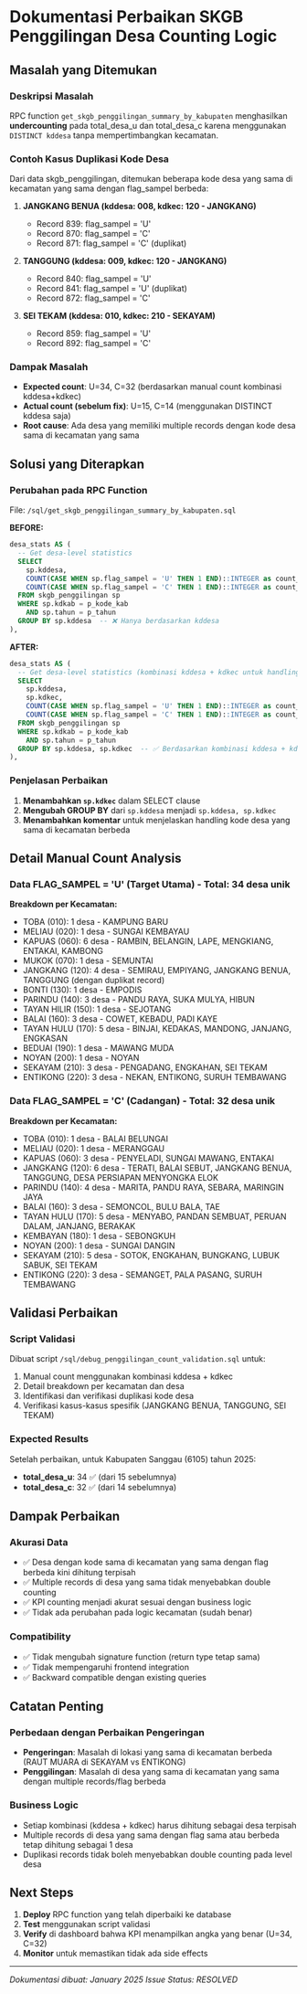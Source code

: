 # Dokumentasi Perbaikan SKGB Penggilingan Desa Counting Logic

## Masalah yang Ditemukan

### Deskripsi Masalah
RPC function `get_skgb_penggilingan_summary_by_kabupaten` menghasilkan **undercounting** pada total_desa_u dan total_desa_c karena menggunakan `DISTINCT kddesa` tanpa mempertimbangkan kecamatan.

### Contoh Kasus Duplikasi Kode Desa
Dari data skgb_penggilingan, ditemukan beberapa kode desa yang sama di kecamatan yang sama dengan flag_sampel berbeda:

1. **JANGKANG BENUA (kddesa: 008, kdkec: 120 - JANGKANG)**
   - Record 839: flag_sampel = 'U' 
   - Record 870: flag_sampel = 'C'
   - Record 871: flag_sampel = 'C' (duplikat)

2. **TANGGUNG (kddesa: 009, kdkec: 120 - JANGKANG)**
   - Record 840: flag_sampel = 'U'
   - Record 841: flag_sampel = 'U' (duplikat)
   - Record 872: flag_sampel = 'C'

3. **SEI TEKAM (kddesa: 010, kdkec: 210 - SEKAYAM)**
   - Record 859: flag_sampel = 'U'
   - Record 892: flag_sampel = 'C'

### Dampak Masalah
- **Expected count**: U=34, C=32 (berdasarkan manual count kombinasi kddesa+kdkec)
- **Actual count (sebelum fix)**: U=15, C=14 (menggunakan DISTINCT kddesa saja)
- **Root cause**: Ada desa yang memiliki multiple records dengan kode desa sama di kecamatan yang sama

## Solusi yang Diterapkan

### Perubahan pada RPC Function
File: `/sql/get_skgb_penggilingan_summary_by_kabupaten.sql`

**BEFORE:**
```sql
desa_stats AS (
  -- Get desa-level statistics  
  SELECT 
    sp.kddesa,
    COUNT(CASE WHEN sp.flag_sampel = 'U' THEN 1 END)::INTEGER as count_u,
    COUNT(CASE WHEN sp.flag_sampel = 'C' THEN 1 END)::INTEGER as count_c
  FROM skgb_penggilingan sp
  WHERE sp.kdkab = p_kode_kab
    AND sp.tahun = p_tahun
  GROUP BY sp.kddesa  -- ❌ Hanya berdasarkan kddesa
),
```

**AFTER:**
```sql
desa_stats AS (
  -- Get desa-level statistics (kombinasi kddesa + kdkec untuk handling kode desa yang sama di kecamatan berbeda)
  SELECT 
    sp.kddesa,
    sp.kdkec,
    COUNT(CASE WHEN sp.flag_sampel = 'U' THEN 1 END)::INTEGER as count_u,
    COUNT(CASE WHEN sp.flag_sampel = 'C' THEN 1 END)::INTEGER as count_c
  FROM skgb_penggilingan sp
  WHERE sp.kdkab = p_kode_kab
    AND sp.tahun = p_tahun
  GROUP BY sp.kddesa, sp.kdkec  -- ✅ Berdasarkan kombinasi kddesa + kdkec
),
```

### Penjelasan Perbaikan
1. **Menambahkan `sp.kdkec`** dalam SELECT clause
2. **Mengubah GROUP BY** dari `sp.kddesa` menjadi `sp.kddesa, sp.kdkec`
3. **Menambahkan komentar** untuk menjelaskan handling kode desa yang sama di kecamatan berbeda

## Detail Manual Count Analysis

### Data FLAG_SAMPEL = 'U' (Target Utama) - Total: 34 desa unik
**Breakdown per Kecamatan:**
- TOBA (010): 1 desa - KAMPUNG BARU
- MELIAU (020): 1 desa - SUNGAI KEMBAYAU
- KAPUAS (060): 6 desa - RAMBIN, BELANGIN, LAPE, MENGKIANG, ENTAKAI, KAMBONG
- MUKOK (070): 1 desa - SEMUNTAI
- JANGKANG (120): 4 desa - SEMIRAU, EMPIYANG, JANGKANG BENUA, TANGGUNG (dengan duplikat record)
- BONTI (130): 1 desa - EMPODIS
- PARINDU (140): 3 desa - PANDU RAYA, SUKA MULYA, HIBUN
- TAYAN HILIR (150): 1 desa - SEJOTANG
- BALAI (160): 3 desa - COWET, KEBADU, PADI KAYE
- TAYAN HULU (170): 5 desa - BINJAI, KEDAKAS, MANDONG, JANJANG, ENGKASAN
- BEDUAI (190): 1 desa - MAWANG MUDA
- NOYAN (200): 1 desa - NOYAN
- SEKAYAM (210): 3 desa - PENGADANG, ENGKAHAN, SEI TEKAM
- ENTIKONG (220): 3 desa - NEKAN, ENTIKONG, SURUH TEMBAWANG

### Data FLAG_SAMPEL = 'C' (Cadangan) - Total: 32 desa unik
**Breakdown per Kecamatan:**
- TOBA (010): 1 desa - BALAI BELUNGAI
- MELIAU (020): 1 desa - MERANGGAU
- KAPUAS (060): 3 desa - PENYELADI, SUNGAI MAWANG, ENTAKAI
- JANGKANG (120): 6 desa - TERATI, BALAI SEBUT, JANGKANG BENUA, TANGGUNG, DESA PERSIAPAN MENYONGKA ELOK
- PARINDU (140): 4 desa - MARITA, PANDU RAYA, SEBARA, MARINGIN JAYA
- BALAI (160): 3 desa - SEMONCOL, BULU BALA, TAE
- TAYAN HULU (170): 5 desa - MENYABO, PANDAN SEMBUAT, PERUAN DALAM, JANJANG, BERAKAK
- KEMBAYAN (180): 1 desa - SEBONGKUH
- NOYAN (200): 1 desa - SUNGAI DANGIN
- SEKAYAM (210): 5 desa - SOTOK, ENGKAHAN, BUNGKANG, LUBUK SABUK, SEI TEKAM
- ENTIKONG (220): 3 desa - SEMANGET, PALA PASANG, SURUH TEMBAWANG

## Validasi Perbaikan

### Script Validasi
Dibuat script `/sql/debug_penggilingan_count_validation.sql` untuk:
1. Manual count menggunakan kombinasi kddesa + kdkec
2. Detail breakdown per kecamatan dan desa
3. Identifikasi dan verifikasi duplikasi kode desa
4. Verifikasi kasus-kasus spesifik (JANGKANG BENUA, TANGGUNG, SEI TEKAM)

### Expected Results
Setelah perbaikan, untuk Kabupaten Sanggau (6105) tahun 2025:
- **total_desa_u**: 34 ✅ (dari 15 sebelumnya)
- **total_desa_c**: 32 ✅ (dari 14 sebelumnya)

## Dampak Perbaikan

### Akurasi Data
- ✅ Desa dengan kode sama di kecamatan yang sama dengan flag berbeda kini dihitung terpisah
- ✅ Multiple records di desa yang sama tidak menyebabkan double counting
- ✅ KPI counting menjadi akurat sesuai dengan business logic
- ✅ Tidak ada perubahan pada logic kecamatan (sudah benar)

### Compatibility
- ✅ Tidak mengubah signature function (return type tetap sama)
- ✅ Tidak mempengaruhi frontend integration
- ✅ Backward compatible dengan existing queries

## Catatan Penting

### Perbedaan dengan Perbaikan Pengeringan
- **Pengeringan**: Masalah di lokasi yang sama di kecamatan berbeda (RAUT MUARA di SEKAYAM vs ENTIKONG)
- **Penggilingan**: Masalah di desa yang sama di kecamatan yang sama dengan multiple records/flag berbeda

### Business Logic
- Setiap kombinasi (kddesa + kdkec) harus dihitung sebagai desa terpisah
- Multiple records di desa yang sama dengan flag sama atau berbeda tetap dihitung sebagai 1 desa
- Duplikasi records tidak boleh menyebabkan double counting pada level desa

## Next Steps

1. **Deploy** RPC function yang telah diperbaiki ke database
2. **Test** menggunakan script validasi
3. **Verify** di dashboard bahwa KPI menampilkan angka yang benar (U=34, C=32)
4. **Monitor** untuk memastikan tidak ada side effects

---
*Dokumentasi dibuat: January 2025*
*Issue Status: RESOLVED*
